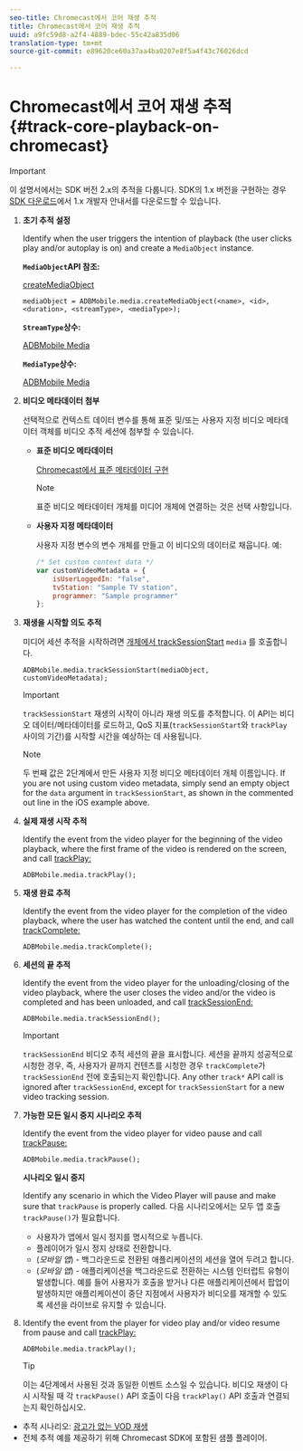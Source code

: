 ```yaml
---
seo-title: Chromecast에서 코어 재생 추적
title: Chromecast에서 코어 재생 추적
uuid: a9fc59d8-a2f4-4889-bdec-55c42a835d06
translation-type: tm+mt
source-git-commit: e89620ce60a37aa4ba0207e8f5a4f43c76026dcd

---
```



# Chromecast에서 코어 재생 추적{#track-core-playback-on-chromecast}

>[!IMPORTANT]
>
>이 설명서에서는 SDK 버전 2.x의 추적을 다룹니다. SDK의 1.x 버전을 구현하는 경우 [SDK 다운로드](/help/sdk-implement/download-sdks.md)에서 1.x 개발자 안내서를 다운로드할 수 있습니다.

1. **초기 추적 설정**

   Identify when the user triggers the intention of playback (the user clicks play and/or autoplay is on) and create a `MediaObject` instance.

   **`MediaObject`API 참조:**

   [createMediaObject](https://adobe-marketing-cloud.github.io/media-sdks/reference/chromecast/ADBMobile.media.html#.createMediaObject)

   ```
   mediaObject = ADBMobile.media.createMediaObject(<name>, <id>, <duration>, <streamType>, <mediaType>); 
   ```

   **`StreamType`상수:**

   [ADBMobile Media](https://adobe-marketing-cloud.github.io/media-sdks/reference/chromecast/ADBMobile.media.html#.StreamType)

   **`MediaType`상수:**

   [ADBMobile Media](https://adobe-marketing-cloud.github.io/media-sdks/reference/chromecast/ADBMobile.media.html#.MediaType)

1. **비디오 메타데이터 첨부**

   선택적으로 컨텍스트 데이터 변수를 통해 표준 및/또는 사용자 지정 비디오 메타데이터 객체를 비디오 추적 세션에 첨부할 수 있습니다.

   * **표준 비디오 메타데이터**

      [Chromecast에서 표준 메타데이터 구현](/help/sdk-implement/track-av-playback/impl-std-metadata/impl-std-metadata-chromecast.md)

      >[!NOTE]
      >
      >표준 비디오 메타데이터 개체를 미디어 개체에 연결하는 것은 선택 사항입니다.

   * **사용자 지정 메타데이터**

      사용자 지정 변수의 변수 개체를 만들고 이 비디오의 데이터로 채웁니다. 예:

      ```js
      /* Set custom context data */ 
      var customVideoMetadata = { 
          isUserLoggedIn: "false", 
          tvStation: "Sample TV station", 
          programmer: "Sample programmer" 
      };
      ```

1. **재생을 시작할 의도 추적**

   미디어 세션 추적을 시작하려면 [개체에서 trackSessionStart](https://adobe-marketing-cloud.github.io/media-sdks/reference/chromecast/ADBMobile.media.html#.trackSessionStart) `media` 를 호출합니다.

   ```
   ADBMobile.media.trackSessionStart(mediaObject, customVideoMetadata);
   ```

   >[!IMPORTANT]
   >
   >`trackSessionStart` 재생의 시작이 아니라 재생 의도를 추적합니다. 이 API는 비디오 데이터/메타데이터를 로드하고, QoS 지표(`trackSessionStart`와 `trackPlay` 사이의 기간)를 시작할 시간을 예상하는 데 사용됩니다.

   >[!NOTE]
   >
   >두 번째 값은 2단계에서 만든 사용자 지정 비디오 메타데이터 개체 이름입니다. If you are not using custom video metadata, simply send an empty object for the `data` argument in `trackSessionStart`, as shown in the commented out line in the iOS example above.

1. **실제 재생 시작 추적**

   Identify the event from the video player for the beginning of the video playback, where the first frame of the video is rendered on the screen, and call [trackPlay:](https://adobe-marketing-cloud.github.io/media-sdks/reference/chromecast/ADBMobile.media.html#.trackPlay)

   ```
   ADBMobile.media.trackPlay();
   ```

1. **재생 완료 추적**

   Identify the event from the video player for the completion of the video playback, where the user has watched the content until the end, and call [trackComplete:](https://adobe-marketing-cloud.github.io/media-sdks/reference/chromecast/ADBMobile.media.html#.trackComplete)

   ```
   ADBMobile.media.trackComplete();
   ```

1. **세션의 끝 추적**

   Identify the event from the video player for the unloading/closing of the video playback, where the user closes the video and/or the video is completed and has been unloaded, and call [trackSessionEnd:](https://adobe-marketing-cloud.github.io/media-sdks/reference/chromecast/ADBMobile.media.html#.trackSessionEnd)

   ```
   ADBMobile.media.trackSessionEnd();
   ```

   >[!IMPORTANT]
   >
   >`trackSessionEnd` 비디오 추적 세션의 끝을 표시합니다. 세션을 끝까지 성공적으로 시청한 경우, 즉, 사용자가 끝까지 컨텐츠를 시청한 경우 `trackComplete`가 `trackSessionEnd` 전에 호출되는지 확인합니다. Any other `track*` API call is ignored after `trackSessionEnd`, except for `trackSessionStart` for a new video tracking session.

1. **가능한 모든 일시 중지 시나리오 추적**

   Identify the event from the video player for video pause and call [trackPause:](https://adobe-marketing-cloud.github.io/media-sdks/reference/chromecast/ADBMobile.media.html#.trackPause)

   ```
   ADBMobile.media.trackPause();
   ```

   **시나리오 일시 중지**

   Identify any scenario in which the Video Player will pause and make sure that `trackPause` is properly called. 다음 시나리오에서는 모두 앱 호출 `trackPause()`가 필요합니다.

   * 사용자가 앱에서 일시 정지를 명시적으로 누릅니다.
   * 플레이어가 일시 정지 상태로 전환합니다.
   * (*모바일 앱*) - 백그라운드로 전환된 애플리케이션의 세션을 열어 두려고 합니다.
   * (*모바일 앱*) - 애플리케이션을 백그라운드로 전환하는 시스템 인터럽트 유형이 발생합니다. 예를 들어 사용자가 호출을 받거나 다른 애플리케이션에서 팝업이 발생하지만 애플리케이션이 중단 지점에서 사용자가 비디오를 재개할 수 있도록 세션을 라이브로 유지할 수 있습니다.

1. Identify the event from the player for video play and/or video resume from pause and call [trackPlay:](https://adobe-marketing-cloud.github.io/media-sdks/reference/chromecast/ADBMobile.media.html#.trackComplete)

   ```
   ADBMobile.media.trackPlay();
   ```

   >[!TIP]
   >
   >이는 4단계에서 사용된 것과 동일한 이벤트 소스일 수 있습니다. 비디오 재생이 다시 시작될 때 각 `trackPause()` API 호출이 다음 `trackPlay()` API 호출과 연결되는지 확인하십시오.

* 추적 시나리오: [광고가 없는 VOD 재생](/help/sdk-implement/tracking-scenarios/vod-no-intrs-details.md)
* 전체 추적 예를 제공하기 위해 Chromecast SDK에 포함된 샘플 플레이어.

